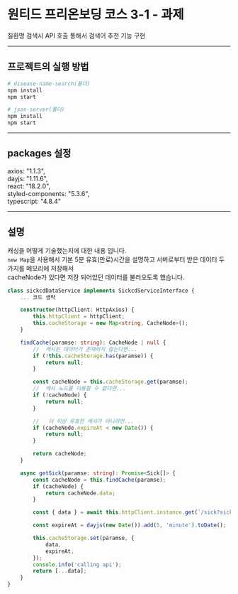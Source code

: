# 원티드 프리온보딩 코스 3-1 - 과제
질환명 검색시 API 호출 통해서 검색어 추천 기능 구현

------------------
## 프로젝트의 실행 방법
```bash
# disease-name-search(폴더)
npm install
npm start

# json-server(폴더)
npm install
npm start
```
------------------
## packages 설정
axios: "1.1.3",\
dayjs: "1.11.6",\
react: "18.2.0",\
styled-components: "5.3.6",\
typescript: "4.8.4"

------------------
## 설명 
캐싱을 어떻게 기술했는지에 대한 내용 입니다.\
```new Map```을 사용해서 기본 5분 유효(만료)시간을 설명하고 서버로부터 받은 데이터 두 가지를 메모리에 저장해서\
cacheNode가 있다면 저장 되어있던 데이터를 불러오도록 했습니다.

```typescript
class sickcdDataService implements SickcdServiceInterface {
	... 코드 생략

	constructor(httpClient: HttpAxios) {
		this.httpClient = httpClient;
		this.cacheStorage = new Map<string, CacheNode>();
	}

	findCache(paramse: string): CacheNode | null {
		//  캐시된 데이터가 존재하지 않는다면...
		if (!this.cacheStorage.has(paramse)) {
			return null;
		}

		const cacheNode = this.cacheStorage.get(paramse);
		//  캐시 노드를 이용할 수 없다면...
		if (!cacheNode) {
			return null;
		}

		//   더 이상 유효한 캐시가 아니라면...
		if (cacheNode.expireAt < new Date()) {
			return null;
		}

		return cacheNode;
	}

	async getSick(paramse: string): Promise<Sick[]> {
		const cacheNode = this.findCache(paramse);
		if (cacheNode) {
			return cacheNode.data;
		}

		const { data } = await this.httpClient.instance.get(`/sick?sickNm_like=${paramse}`);

		const expireAt = dayjs(new Date()).add(5, 'minute').toDate();

		this.cacheStorage.set(paramse, {
			data,
			expireAt,
		});
		console.info('calling api');
		return [...data];
	}
}

```
